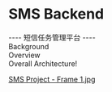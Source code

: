 # SMS Backend
---- 短信任务管理平台 ----  
Background  
Overview  
Overall Architecture!

[SMS Project - Frame 1.jpg](doc%2Fimg%2FSMS%20Project%20-%20Frame%201.jpg)